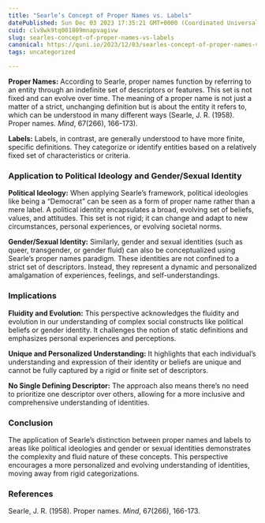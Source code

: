 ```yaml
---
title: "Searle’s Concept of Proper Names vs. Labels"
datePublished: Sun Dec 03 2023 17:35:21 GMT+0000 (Coordinated Universal Time)
cuid: clv8wk9tq001809mnapvagivw
slug: searles-concept-of-proper-names-vs-labels
canonical: https://quni.io/2023/12/03/searles-concept-of-proper-names-vs-labels/
tags: uncategorized

---
```


**Proper Names:** According to Searle, proper names function by referring to an entity through an indefinite set of descriptors or features. This set is not fixed and can evolve over time. The meaning of a proper name is not just a matter of a strict, unchanging definition but is about the entity it refers to, which can be understood in many different ways (Searle, J. R. (1958). Proper names. _Mind_, 67(266), 166-173).

**Labels:** Labels, in contrast, are generally understood to have more finite, specific definitions. They categorize or identify entities based on a relatively fixed set of characteristics or criteria.

### Application to Political Ideology and Gender/Sexual Identity

**Political Ideology:** When applying Searle’s framework, political ideologies like being a “Democrat” can be seen as a form of proper name rather than a mere label. A political identity encapsulates a broad, evolving set of beliefs, values, and attitudes. This set is not rigid; it can change and adapt to new circumstances, personal experiences, or evolving societal norms.

**Gender/Sexual Identity:** Similarly, gender and sexual identities (such as queer, transgender, or gender fluid) can also be conceptualized using Searle’s proper names paradigm. These identities are not confined to a strict set of descriptors. Instead, they represent a dynamic and personalized amalgamation of experiences, feelings, and self-understandings.

### Implications

**Fluidity and Evolution:** This perspective acknowledges the fluidity and evolution in our understanding of complex social constructs like political beliefs or gender identity. It challenges the notion of static definitions and emphasizes personal experiences and perceptions.

**Unique and Personalized Understanding:** It highlights that each individual’s understanding and expression of their identity or beliefs are unique and cannot be fully captured by a rigid or finite set of descriptors.

**No Single Defining Descriptor:** The approach also means there’s no need to prioritize one descriptor over others, allowing for a more inclusive and comprehensive understanding of identities.

### Conclusion

The application of Searle’s distinction between proper names and labels to areas like political ideologies and gender or sexual identities demonstrates the complexity and fluid nature of these concepts. This perspective encourages a more personalized and evolving understanding of identities, moving away from rigid categorizations.

### References

Searle, J. R. (1958). Proper names. _Mind_, 67(266), 166-173.